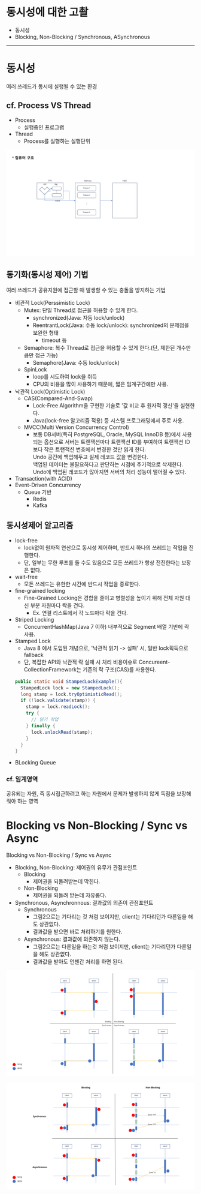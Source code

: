 # 동시성에 대한 고촬
- 동시성
- Blocking, Non-Blocking / Synchronous, ASynchronous

---

# 동시성
여러 쓰레드가 동시에 실행될 수 있는 환경

## cf. Process VS Thread
- Process
  - 실행중인 프로그램
- Thread
  - Process를 실행하는 실행단위

![슬라이드1.PNG](../Resource/Backend%2C%20%EC%BB%B4%ED%93%A8%ED%84%B0%20%EA%B5%AC%EC%A1%B0/%EC%8A%AC%EB%9D%BC%EC%9D%B4%EB%93%9C1.PNG)

## 동기화(동시성 제어) 기법
여러 쓰레드가 공유지원에 접근할 때 발생할 수 있는 충돌을 방지하는 기법

- 비관적 Lock(Perssimistic Lock)
  - Mutex: 단일 Thread로 접근을 허용할 수 있게 한다.
    - synchronized(Java: 자동 lock/unlock)
    - ReentrantLock(Java: 수동 lock/unlock): synchronized의 문제점을 보완한 형태
        - timeout 등
  - Semaphore: 복수 Thread로 접근을 허용할 수 있게 한다.(단, 제한된 개수만큼만 접근 가능)
    - Semaphore(Java: 수동 lock/unlock)
  - SpinLock
    - loop를 시도하여 lock을 취득
    - CPU의 비용을 많이 사용하기 때문에, 짧은 임계구간에만 사용.
- 낙관적 Lock(Optimistic Lock)
  - CAS(Compared-And-Swap)
    - Lock-Free Algorithm을 구현한 기술로 '값 비교 후 원자적 갱신'을 실현한다.
    - Java(lock-free 알고리즘 적용) 등 시스템 프로그래밍에서 주로 사용.
  - MVCC(Multi Version Concurrency Control)
    - 보통 DB서버(특히 PostgreSQL, Oracle, MySQL InnoDB 등)에서 사용되는 옵션으로 서버는 트랜잭션마다 트랜잭션 ID를 부여하여 트랜잭션 ID보다 작은 트랜잭션 번호에서 변경한 것만 읽게 한다.  
      Undo 공간에 백업해두고 실제 레코드 값을 변경한다.  
      백업된 데이터는 불필요하다고 판단하는 시점에 주기적으로 삭제한다.  
      Undo에 백업된 레코드가 많아지면 서버의 처리 성능이 떨어질 수 있다.
- Transaction(with ACID)
- Event-Driven Concurrency
  - Queue 기반
    - Redis
    - Kafka

## 동시성제어 알고리즘
- lock-free
  - lock없이 원자적 연산으로 동시성 제어하며, 반드시 하나의 쓰레드는 작업을 진행한다.
  - 단, 일부는 무한 루프를 돌 수도 있음으로 모든 쓰레드가 항상 전진한다는 보장은 없다. 
- wait-free
  - 모든 쓰레드는 유한한 시간에 반드시 작업을 종료한다.
- fine-grained locking
  - Fine-Grained Locking은 경합을 줄이고 병렬성을 높이기 위해 전체 자원 대신 부분 자원마다 락을 건다.
    - Ex. 연결 리스트에서 각 노드마다 락을 건다.
- Striped Locking
  - ConcurrentHashMap(Java 7 이하) 내부적으로 Segment 배열 기반에 락 사용.
- Stamped Lock
  - Java 8 에서 도입된 개념으로, '낙관적 읽기 -> 실패' 시, 일반 lock획득으로 fallback
  - 단, 복잡한 API와 낙관적 락 실패 시 처리 비용이슈로 Concureent-CollectionFramework는 기존의 락 구조(CAS)를 사용한다.
  ```java
  public static void StampedLockExample(){
    StampedLock lock = new StampedLock();
    long stamp = lock.tryOptimisticRead();
    if (!lock.validate(stamp)) {
      stamp = lock.readLock();
      try {
        // 읽기 작업
      } finally {
        lock.unlockRead(stamp);
      }
    }
  }
  ```
- BLocking Queue

### cf. 임계영역
공유되는 자원, 즉 동시접근하려고 하는 자원에서 문제가 발생하지 않게 독점을 보장해줘야 하는 영역

# Blocking vs Non-Blocking / Sync vs Async
Blocking vs Non-Blocking / Sync vs Async
- Blocking, Non-Blocking: 제어권의 유무가 관점포인트
  - Blocking
      - 제어권을 되돌려받는데 막힌다.
  - Non-Blocking
      - 제어권을 되돌려 받는데 자유롭다.
- Synchronous, Asynchronnous: 결과값의 의존이 관점포인트
  - Synchronous
      - 그림2으로는 기다리는 것 처럼 보이지만, client는 기다리던가 다른일을 해도 상관없다.
      - 결과값을 받으면 바로 처리하기를 원한다.
  - Asynchronous: 결과값에 의존하지 않는다.
      - 그림2으로는 다른일을 하는것 처럼 보이지만, client는 기다리던가 다른일을 해도 상관없다.
      - 결과값을 받아도 언젠간 처리를 하면 된다.
  
![BLocking, Non-Blocking / Synchronous, Asynchronnous](../Resource/Backend%2C%20%EB%8F%99%EC%8B%9C%EC%84%B1/%EC%8A%AC%EB%9D%BC%EC%9D%B4%EB%93%9C1.PNG)

![BLocking, Non-Blocking / Synchronous, Asynchronnous](../Resource/Backend%2C%20%EB%8F%99%EC%8B%9C%EC%84%B1/%EC%8A%AC%EB%9D%BC%EC%9D%B4%EB%93%9C2.PNG)